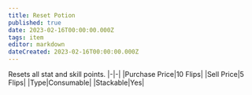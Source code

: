 ```yaml
---
title: Reset Potion
published: true
date: 2023-02-16T00:00:00.000Z
tags: item
editor: markdown
dateCreated: 2023-02-16T00:00:00.000Z
---
```


Resets all stat and skill points.
|-|-|
|Purchase Price|10 Flips|
|Sell Price|5 Flips|
|Type|Consumable|
|Stackable|Yes|

